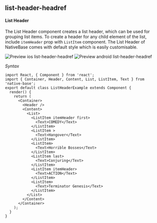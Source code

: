 ## list-header-headref
#### List Header

The List Header component creates a list header, which can be used for grouping list items. To create a header for any child element of the list, include <code>itemHeader</code> prop with <code>ListItem</code> component. The List Header of NativeBase comes with default style which is easily customisable.

![Preview ios list-header-headref](https://github.com/GeekyAnts/NativeBase-KitchenSink/raw/v2.5.2/screenshots/ios/list-header.png)
![Preview android list-header-headref](https://github.com/GeekyAnts/NativeBase-KitchenSink/raw/v2.5.2/screenshots/android/list-header.png)

*Syntax*

<pre class="line-numbers"><code class="language-jsx">import React, { Component } from 'react';
import { Container, Header, Content, List, ListItem, Text } from 'native-base';
export default class ListHeaderExample extends Component {
  render() {
    return (
      &lt;Container>
        &lt;Header />
        &lt;Content>
          &lt;List>
            &lt;ListItem itemHeader first>
              &lt;Text>COMEDY&lt;/Text>
            &lt;/ListItem>
            &lt;ListItem >
              &lt;Text>Hangover&lt;/Text>
            &lt;/ListItem>
            &lt;ListItem>
              &lt;Text>Horrible Bosses&lt;/Text>
            &lt;/ListItem>
            &lt;ListItem last>
              &lt;Text>Conjuring&lt;/Text>
            &lt;/ListItem>
            &lt;ListItem itemHeader>
              &lt;Text>ACTION&lt;/Text>
            &lt;/ListItem>
            &lt;ListItem>
              &lt;Text>Terminator Genesis&lt;/Text>
            &lt;/ListItem>
          &lt;/List>
        &lt;/Content>
      &lt;/Container>
    );
  }
}</code></pre><br />
